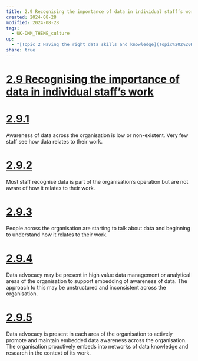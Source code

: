 ```yaml
---
title: 2.9 Recognising the importance of data in individual staff’s work
created: 2024-08-28
modified: 2024-08-28
tags:
  - UK-DMM_THEME_culture
up:
  - "[Topic 2 Having the right data skills and knowledge](Topic%202%20Having%20the%20right%20data%20skills%20and%20knowledge.md)"
share: true
---
```

# [2.9 Recognising the importance of data in individual staff’s work](2.9%20Recognising%20the%20importance%20of%20data%20in%20individual%20staff%E2%80%99s%20work.md)
# [2.9.1](2.9.1.md)

Awareness of data across the organisation is low or non-existent. Very few staff see how data relates to their work.

# [2.9.2](2.9.2.md)

Most staff recognise data is part of the organisation’s operation but are not aware of how it relates to their work.

# [2.9.3](2.9.3.md)

People across the organisation are starting to talk about data and beginning to understand how it relates to their work.

# [2.9.4](2.9.4.md)

Data advocacy may be present in high value data management or analytical areas of the organisation to support embedding of awareness of data. The approach to this may be unstructured and inconsistent across the organisation.

# [2.9.5](2.9.5.md)

Data advocacy is present in each area of the organisation to actively promote and maintain embedded data awareness across the organisation. The organisation proactively embeds into networks of data knowledge and research in the context of its work.
